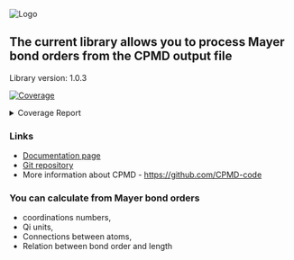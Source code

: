 ![Logo](https://pawelgoj.github.io/pyMayCoor/Logo-pyMayCoor.png)

## The current library allows you to process Mayer bond orders from the CPMD output file

Library version: 1.0.3

<!-- Pytest Coverage Comment:Begin -->
<a href="https://github.com/pawelgoj/pyMayCoor/blob/main/README.md"><img alt="Coverage" src="https://img.shields.io/badge/Coverage-91%25-brightgreen.svg" /></a><details><summary>Coverage Report </summary><table><tr><th>File</th><th>Stmts</th><th>Miss</th><th>Cover</th><th>Missing</th></tr><tbody><tr><td colspan="5"><b>main/BondOrderProcessing/bond_order_processing</b></td></tr><tr><td>&nbsp; &nbsp;<a href="https://github.com/pawelgoj/pyMayCoor/blob/main/main/BondOrderProcessing/bond_order_processing/calculations.py">calculations.py</a></td><td>348</td><td>12</td><td>97%</td><td><a href="https://github.com/pawelgoj/pyMayCoor/blob/main/main/BondOrderProcessing/bond_order_processing/calculations.py#L40">40</a>, <a href="https://github.com/pawelgoj/pyMayCoor/blob/main/main/BondOrderProcessing/bond_order_processing/calculations.py#L44">44</a>, <a href="https://github.com/pawelgoj/pyMayCoor/blob/main/main/BondOrderProcessing/bond_order_processing/calculations.py#L51">51</a>, <a href="https://github.com/pawelgoj/pyMayCoor/blob/main/main/BondOrderProcessing/bond_order_processing/calculations.py#L170">170</a>, <a href="https://github.com/pawelgoj/pyMayCoor/blob/main/main/BondOrderProcessing/bond_order_processing/calculations.py#L316">316</a>, <a href="https://github.com/pawelgoj/pyMayCoor/blob/main/main/BondOrderProcessing/bond_order_processing/calculations.py#L481">481</a>, <a href="https://github.com/pawelgoj/pyMayCoor/blob/main/main/BondOrderProcessing/bond_order_processing/calculations.py#L494">494</a>, <a href="https://github.com/pawelgoj/pyMayCoor/blob/main/main/BondOrderProcessing/bond_order_processing/calculations.py#L644">644</a>, <a href="https://github.com/pawelgoj/pyMayCoor/blob/main/main/BondOrderProcessing/bond_order_processing/calculations.py#L646-L647">646&ndash;647</a>, <a href="https://github.com/pawelgoj/pyMayCoor/blob/main/main/BondOrderProcessing/bond_order_processing/calculations.py#L684-L685">684&ndash;685</a></td></tr><tr><td>&nbsp; &nbsp;<a href="https://github.com/pawelgoj/pyMayCoor/blob/main/main/BondOrderProcessing/bond_order_processing/calculations_for_atoms_lists.py">calculations_for_atoms_lists.py</a></td><td>49</td><td>14</td><td>71%</td><td><a href="https://github.com/pawelgoj/pyMayCoor/blob/main/main/BondOrderProcessing/bond_order_processing/calculations_for_atoms_lists.py#L30">30</a>, <a href="https://github.com/pawelgoj/pyMayCoor/blob/main/main/BondOrderProcessing/bond_order_processing/calculations_for_atoms_lists.py#L34">34</a>, <a href="https://github.com/pawelgoj/pyMayCoor/blob/main/main/BondOrderProcessing/bond_order_processing/calculations_for_atoms_lists.py#L41">41</a>, <a href="https://github.com/pawelgoj/pyMayCoor/blob/main/main/BondOrderProcessing/bond_order_processing/calculations_for_atoms_lists.py#L45">45</a>, <a href="https://github.com/pawelgoj/pyMayCoor/blob/main/main/BondOrderProcessing/bond_order_processing/calculations_for_atoms_lists.py#L49">49</a>, <a href="https://github.com/pawelgoj/pyMayCoor/blob/main/main/BondOrderProcessing/bond_order_processing/calculations_for_atoms_lists.py#L56">56</a>, <a href="https://github.com/pawelgoj/pyMayCoor/blob/main/main/BondOrderProcessing/bond_order_processing/calculations_for_atoms_lists.py#L60">60</a>, <a href="https://github.com/pawelgoj/pyMayCoor/blob/main/main/BondOrderProcessing/bond_order_processing/calculations_for_atoms_lists.py#L68">68</a>, <a href="https://github.com/pawelgoj/pyMayCoor/blob/main/main/BondOrderProcessing/bond_order_processing/calculations_for_atoms_lists.py#L72">72</a>, <a href="https://github.com/pawelgoj/pyMayCoor/blob/main/main/BondOrderProcessing/bond_order_processing/calculations_for_atoms_lists.py#L79">79</a>, <a href="https://github.com/pawelgoj/pyMayCoor/blob/main/main/BondOrderProcessing/bond_order_processing/calculations_for_atoms_lists.py#L83">83</a>, <a href="https://github.com/pawelgoj/pyMayCoor/blob/main/main/BondOrderProcessing/bond_order_processing/calculations_for_atoms_lists.py#L90">90</a>, <a href="https://github.com/pawelgoj/pyMayCoor/blob/main/main/BondOrderProcessing/bond_order_processing/calculations_for_atoms_lists.py#L94">94</a>, <a href="https://github.com/pawelgoj/pyMayCoor/blob/main/main/BondOrderProcessing/bond_order_processing/calculations_for_atoms_lists.py#L98">98</a></td></tr><tr><td>&nbsp; &nbsp;<a href="https://github.com/pawelgoj/pyMayCoor/blob/main/main/BondOrderProcessing/bond_order_processing/input_data.py">input_data.py</a></td><td>396</td><td>46</td><td>88%</td><td><a href="https://github.com/pawelgoj/pyMayCoor/blob/main/main/BondOrderProcessing/bond_order_processing/input_data.py#L82-L94">82&ndash;94</a>, <a href="https://github.com/pawelgoj/pyMayCoor/blob/main/main/BondOrderProcessing/bond_order_processing/input_data.py#L116-L149">116&ndash;149</a>, <a href="https://github.com/pawelgoj/pyMayCoor/blob/main/main/BondOrderProcessing/bond_order_processing/input_data.py#L179-L183">179&ndash;183</a>, <a href="https://github.com/pawelgoj/pyMayCoor/blob/main/main/BondOrderProcessing/bond_order_processing/input_data.py#L219">219</a>, <a href="https://github.com/pawelgoj/pyMayCoor/blob/main/main/BondOrderProcessing/bond_order_processing/input_data.py#L228-L232">228&ndash;232</a>, <a href="https://github.com/pawelgoj/pyMayCoor/blob/main/main/BondOrderProcessing/bond_order_processing/input_data.py#L285">285</a>, <a href="https://github.com/pawelgoj/pyMayCoor/blob/main/main/BondOrderProcessing/bond_order_processing/input_data.py#L298-L299">298&ndash;299</a>, <a href="https://github.com/pawelgoj/pyMayCoor/blob/main/main/BondOrderProcessing/bond_order_processing/input_data.py#L354-L358">354&ndash;358</a>, <a href="https://github.com/pawelgoj/pyMayCoor/blob/main/main/BondOrderProcessing/bond_order_processing/input_data.py#L402-L413">402&ndash;413</a>, <a href="https://github.com/pawelgoj/pyMayCoor/blob/main/main/BondOrderProcessing/bond_order_processing/input_data.py#L450-L451">450&ndash;451</a>, <a href="https://github.com/pawelgoj/pyMayCoor/blob/main/main/BondOrderProcessing/bond_order_processing/input_data.py#L457">457</a>, <a href="https://github.com/pawelgoj/pyMayCoor/blob/main/main/BondOrderProcessing/bond_order_processing/input_data.py#L471">471</a>, <a href="https://github.com/pawelgoj/pyMayCoor/blob/main/main/BondOrderProcessing/bond_order_processing/input_data.py#L478">478</a>, <a href="https://github.com/pawelgoj/pyMayCoor/blob/main/main/BondOrderProcessing/bond_order_processing/input_data.py#L635">635</a>, <a href="https://github.com/pawelgoj/pyMayCoor/blob/main/main/BondOrderProcessing/bond_order_processing/input_data.py#L642">642</a>, <a href="https://github.com/pawelgoj/pyMayCoor/blob/main/main/BondOrderProcessing/bond_order_processing/input_data.py#L680">680</a>, <a href="https://github.com/pawelgoj/pyMayCoor/blob/main/main/BondOrderProcessing/bond_order_processing/input_data.py#L705">705</a>, <a href="https://github.com/pawelgoj/pyMayCoor/blob/main/main/BondOrderProcessing/bond_order_processing/input_data.py#L728">728</a>, <a href="https://github.com/pawelgoj/pyMayCoor/blob/main/main/BondOrderProcessing/bond_order_processing/input_data.py#L777">777</a>, <a href="https://github.com/pawelgoj/pyMayCoor/blob/main/main/BondOrderProcessing/bond_order_processing/input_data.py#L887">887</a></td></tr><tr><td><b>TOTAL</b></td><td><b>793</b></td><td><b>72</b></td><td><b>91%</b></td><td>&nbsp;</td></tr></tbody></table></details>
<!-- Pytest Coverage Comment:End -->

### Links

- [Documentation page](https://pawelgoj.github.io/pyMayCoor/bond_order_processing)
- [Git repository](https://github.com/pawelgoj/pyMayCoor/tree/pypi/main/BondOrderProcessing)
- More information about CPMD - <https://github.com/CPMD-code>

### You can calculate from Mayer bond orders

- coordinations numbers,
- Qi units,
- Connections between atoms,
- Relation between bond order and length

